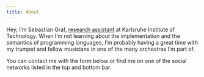 ```yaml
---
title: About
---
```

Hey, I’m Sebastian Graf, [research assistant](https://pp.ipd.kit.edu/person.php?id=174&lang=en) at Karlsruhe Institute of Technology. 
When I’m not learning about the implementation and the semantics of programming languages, I’m probably having a great time with my trumpet and fellow musicians in one of the many orchestras I’m part of.

You can contact me with the form below or find me on one of the social networks listed in the top and bottom bar.